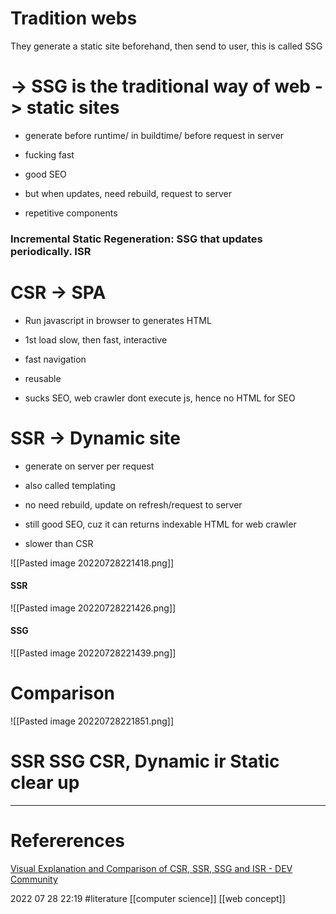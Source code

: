 # Tradition webs 
They generate a static site beforehand, then send to user, 
this is called SSG
# -> SSG is the traditional way of web -> static sites
- generate before runtime/ in buildtime/ before request in server 
- fucking fast 
- good SEO 

- but when updates, need rebuild, request to server
- repetitive components
### Incremental Static Regeneration: SSG that updates periodically. ISR

# CSR -> SPA 
- Run javascript in browser to generates HTML
- 1st load slow, then fast, interactive 
- fast navigation
- reusable  

- sucks SEO, web crawler dont execute js, hence no HTML for SEO 
# SSR -> Dynamic site
- generate on server per request  
- also called templating  
- no need rebuild, update on refresh/request to server
- still good SEO, cuz it can returns indexable HTML for web crawler 

- slower than CSR

![[Pasted image 20220728221418.png]]
#### SSR 
![[Pasted image 20220728221426.png]]
#### SSG 
![[Pasted image 20220728221439.png]]
# Comparison
![[Pasted image 20220728221851.png]]










# SSR SSG CSR, Dynamic ir Static clear up
--- 
# Refererences 
[Visual Explanation and Comparison of CSR, SSR, SSG and ISR - DEV Community](https://dev.to/pahanperera/visual-explanation-and-comparison-of-csr-ssr-ssg-and-isr-34ea)



2022 07 28 22:19
#literature   [[computer science]] [[web concept]]